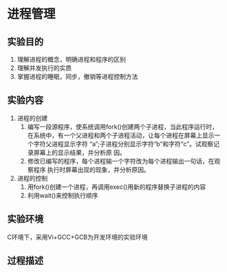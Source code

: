 # 进程管理

## 实验目的
1. 理解进程的概念，明确进程和程序的区别
2. 理解并发执行的实质
3. 掌握进程的睡眠，同步，撤销等进程控制方法
   
## 实验内容
1. 进程的创建
   1. 编写一段源程序，使系统调用fork()创建两个子进程，当此程序运行时，在系统中，有一个父进程和两个子进程活动，让每个进程在屏幕上显示一个字符父进程显示字符 “a”;子进程分别显示字符“b”和字符“c”。试观察记录屏幕上的显示结果，并分析原 因。 
   2. 修改已编写的程序，每个进程输一个字符改为每个进程输出一句话，在观察程序 执行时屏幕出现的现象，并分析原因。
2. 进程的控制
   1. 用fork()创建一个进程，再调用exec()用新的程序替换子进程的内容
   2. 利用wait()来控制执行顺序
## 实验环境
C环境下，采用Vi+GCC+GCB为开发环境的实验环境
## 过程描述
